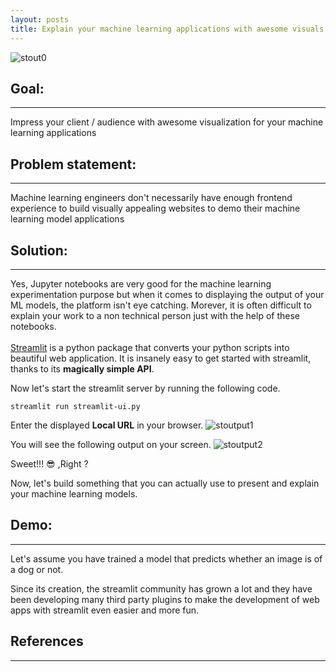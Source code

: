 ```yaml
---
layout: posts
title: Explain your machine learning applications with awesome visuals
---
```


![stout0]({{site.url}}/assets/images/st-out0.png)

## **Goal:** <br>
---
Impress your client / audience with awesome visualization for your machine learning applications

## **Problem statement:** <br>
---
Machine learning engineers don't necessarily have enough frontend experience to build visually appealing websites to demo their machine learning model applications

## **Solution:**
---
Yes, Jupyter notebooks are very good for the machine learning experimentation purpose but when it comes to displaying the output of your ML models, the platform isn't eye catching. Morever, it is often difficult to explain your work to a non technical person just with the help of these notebooks. <br><br>[Streamlit](https://streamlit.io) is a python package that converts your python scripts into beautiful web application. It is insanely easy to get started with streamlit, thanks to its **magically simple API**.

<script src="https://gist.github.com/sushe-shakya/e77f028e0f77c8dc3616621bfff7cbef.js"></script>

Now let's start the streamlit server by running the following code.
```
streamlit run streamlit-ui.py
```
Enter the displayed **Local URL** in your browser.
![stoutput1]({{site.url}}/assets/images/st-out1.png)

You will see the following output on your screen.
![stoutput2]({{site.url}}/assets/images/st-out2.png)

Sweet!!! 😎 ,Right ?

Now, let's build something that you can actually use to present and explain your machine learning models.


## **Demo:**<br>
---
Let's assume you have trained a model that predicts whether an image is of a dog or not.


Since its creation, the streamlit community has grown a lot and they have been developing 
many third party plugins to make the development of web apps with streamlit even easier and 
more fun. 

## **References**
---

